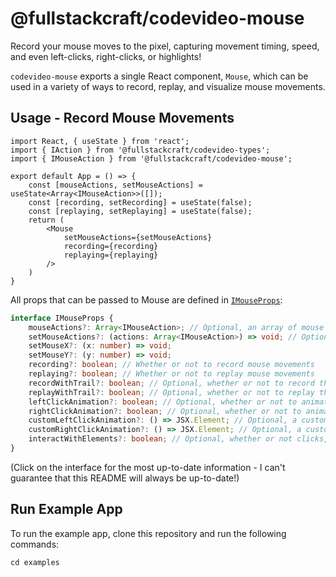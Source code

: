 # @fullstackcraft/codevideo-mouse

Record your mouse moves to the pixel, capturing movement timing, speed, and even left-clicks, right-clicks, or highlights!

`codevideo-mouse` exports a single React component, `Mouse`, which can be used in a variety of ways to record, replay, and visualize mouse movements.

## Usage - Record Mouse Movements

```tsx
import React, { useState } from 'react';
import { IAction } from '@fullstackcraft/codevideo-types';
import { IMouseAction } from '@fullstackcraft/codevideo-mouse';

export default App = () => {
    const [mouseActions, setMouseActions] = useState<Array<IMouseAction>>([]);
    const [recording, setRecording] = useState(false);
    const [replaying, setReplaying] = useState(false);
    return (
        <Mouse 
            setMouseActions={setMouseActions}
            recording={recording} 
            replaying={replaying}
        />
    )
}

```

All props that can be passed to Mouse are defined in [`IMouseProps`](./src/interfaces/IMouseProps):

```typescript
interface IMouseProps {
    mouseActions?: Array<IMouseAction>; // Optional, an array of mouse actions to replay. Useful for when the mouse is in "driver" mode, and you want to replay the mouse actions
    setMouseActions?: (actions: Array<IMouseAction>) => void; // Optional, but essential if you need to interface with other codevideo components, such as video making and so on. This is the function to set the mouse actions as they are recorded
    setMouseX?: (x: number) => void;
    setMouseY?: (y: number) => void;
    recording?: boolean; // Whether or not to record mouse movements
    replaying?: boolean; // Whether or not to replay mouse movements
    recordWithTrail?: boolean; // Optional, whether or not to record the mouse trail
    replayWithTrail?: boolean; // Optional, whether or not to replay the mouse trail
    leftClickAnimation?: boolean; // Optional, whether or not to animate left clicks
    rightClickAnimation?: boolean; // Optional, whether or not to animate right clicks
    customLeftClickAnimation?: () => JSX.Element; // Optional, a custom animation to show for left clicks
    customRightClickAnimation?: () => JSX.Element; // Optional, a custom animation to show for right clicks
    interactWithElements?: boolean; // Optional, whether or not clicks, drags and more interact with elements on the page
}
```

(Click on the interface for the most up-to-date information - I can't guarantee that this README will always be up-to-date!)

## Run Example App

To run the example app, clone this repository and run the following commands:

```shell
cd examples
```